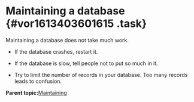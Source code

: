 # Maintaining a database {#vor1613403601615 .task}

Maintaining a database does not take much work.

-   If the database crashes, restart it.

-   If the database is slow, tell people not to put so much in it.

-   Try to limit the number of records in your database. Too many records leads to confusion.


**Parent topic:**[Maintaining](hax1613403601447.md)

